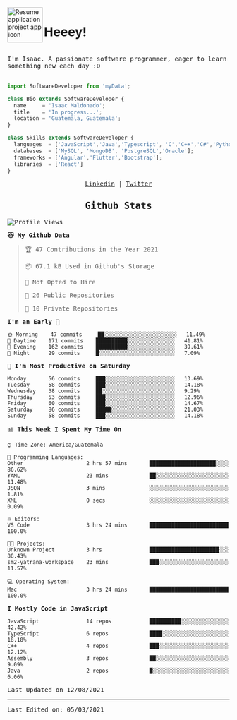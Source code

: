 <img align="left" width="80" height="80" src="https://raw.githubusercontent.com/sidbelbase/sidbelbase/master/wave.gif" alt="Resume application project app icon">

# Heeey!
 
</br>
 
<samp>
I'm Isaac. A passionate software programmer, eager to learn something new each day :D
</samp>
</br></br>



```js
import SoftwareDeveloper from 'myData';

class Bio extends SoftwareDeveloper {
  name     = 'Isaac Maldonado';
  title    = 'In progress...';
  location = 'Guatemala, Guatemala';
}

class Skills extends SoftwareDeveloper {
  languages  = ['JavaScript','Java','Typescript', 'C','C++','C#','Python','Assembly','Dart','Go'];
  databases  = ['MySQL', 'MongoDB', 'PostgreSQL','Oracle'];
  frameworks = ['Angular','Flutter','Bootstrap'];
  libraries  = ['React']
}
```

</p>
<samp>
<p align="center">
<a href="www.linkedin.com/in/isaac-maldonado-4745b2194">Linkedin</a> | <a href="https://twitter.com/Anaklusmos99">Twitter</a>
</p>

<h2 align="center"><samp>Github Stats</samp></h2>

<!--START_SECTION:waka-->
![Profile Views](http://img.shields.io/badge/Profile%20Views-10-blue)

**🐱 My Github Data** 

> 🏆 47 Contributions in the Year 2021
 > 
> 📦 67.1 kB Used in Github's Storage 
 > 
> 🚫 Not Opted to Hire
 > 
> 📜 26 Public Repositories 
 > 
> 🔑 10 Private Repositories  
 > 
**I'm an Early 🐤** 

```text
🌞 Morning    47 commits     ██░░░░░░░░░░░░░░░░░░░░░░░   11.49% 
🌆 Daytime    171 commits    ██████████░░░░░░░░░░░░░░░   41.81% 
🌃 Evening    162 commits    ██████████░░░░░░░░░░░░░░░   39.61% 
🌙 Night      29 commits     █░░░░░░░░░░░░░░░░░░░░░░░░   7.09%

```
📅 **I'm Most Productive on Saturday** 

```text
Monday       56 commits     ███░░░░░░░░░░░░░░░░░░░░░░   13.69% 
Tuesday      58 commits     ███░░░░░░░░░░░░░░░░░░░░░░   14.18% 
Wednesday    38 commits     ██░░░░░░░░░░░░░░░░░░░░░░░   9.29% 
Thursday     53 commits     ███░░░░░░░░░░░░░░░░░░░░░░   12.96% 
Friday       60 commits     ███░░░░░░░░░░░░░░░░░░░░░░   14.67% 
Saturday     86 commits     █████░░░░░░░░░░░░░░░░░░░░   21.03% 
Sunday       58 commits     ███░░░░░░░░░░░░░░░░░░░░░░   14.18%

```


📊 **This Week I Spent My Time On** 

```text
⌚︎ Time Zone: America/Guatemala

💬 Programming Languages: 
Other                    2 hrs 57 mins       █████████████████████░░░░   86.62% 
YAML                     23 mins             ██░░░░░░░░░░░░░░░░░░░░░░░   11.48% 
JSON                     3 mins              ░░░░░░░░░░░░░░░░░░░░░░░░░   1.81% 
XML                      0 secs              ░░░░░░░░░░░░░░░░░░░░░░░░░   0.09%

🔥 Editors: 
VS Code                  3 hrs 24 mins       █████████████████████████   100.0%

🐱‍💻 Projects: 
Unknown Project          3 hrs               ██████████████████████░░░   88.43% 
sm2-yatrana-workspace    23 mins             ███░░░░░░░░░░░░░░░░░░░░░░   11.57%

💻 Operating System: 
Mac                      3 hrs 24 mins       █████████████████████████   100.0%

```

**I Mostly Code in JavaScript** 

```text
JavaScript               14 repos            ██████████░░░░░░░░░░░░░░░   42.42% 
TypeScript               6 repos             ████░░░░░░░░░░░░░░░░░░░░░   18.18% 
C++                      4 repos             ███░░░░░░░░░░░░░░░░░░░░░░   12.12% 
Assembly                 3 repos             ██░░░░░░░░░░░░░░░░░░░░░░░   9.09% 
Java                     2 repos             █░░░░░░░░░░░░░░░░░░░░░░░░   6.06%

```



 Last Updated on 12/08/2021
<!--END_SECTION:waka-->

------

Last Edited on: 05/03/2021

